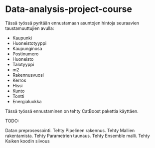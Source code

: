 # Data-analysis-project-course

Tässä työssä pyritään ennustamaan asuntojen hintoja seuraavien taustamuuttujien avulla:

- Kaupunki	
- Huoneistotyyppi
- Kaupunginosa
- Postinumero
- Huoneisto	
- Talotyyppi
- m2
-	Rakennusvuosi	
- Kerros
- Hissi
- Kunto
- Tontti
- Energialuokka

Tässä työssä ennustaminen on tehty CatBoost pakettia käyttäen.

TODO:

Datan preprosessointi. Tehty
Pipelinen rakennus. Tehty
Mallien rakentamista. Tehty
Parametrien tuunaus. Tehty
Ensemble malli. Tehty
Kaiken koodin siivous
